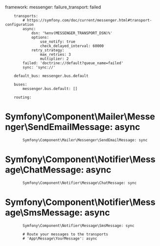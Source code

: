 framework:
    messenger:
        failure_transport: failed

        transports:
            # https://symfony.com/doc/current/messenger.html#transport-configuration
            async:
                dsn: '%env(MESSENGER_TRANSPORT_DSN)%'
                options:
                    use_notify: true
                    check_delayed_interval: 60000
                retry_strategy:
                    max_retries: 3
                    multiplier: 2
            failed: 'doctrine://default?queue_name=failed'
            sync: 'sync://'

        default_bus: messenger.bus.default

        buses:
            messenger.bus.default: []

        routing:
#            Symfony\Component\Mailer\Messenger\SendEmailMessage: async
            Symfony\Component\Mailer\Messenger\SendEmailMessage: sync
#            Symfony\Component\Notifier\Message\ChatMessage: async
            Symfony\Component\Notifier\Message\ChatMessage: sync
#            Symfony\Component\Notifier\Message\SmsMessage: async
            Symfony\Component\Notifier\Message\SmsMessage: sync

            # Route your messages to the transports
            # 'App\Message\YourMessage': async
